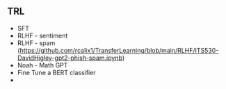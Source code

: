 ## TRL 

* SFT
* RLHF - sentiment
* RLHF - spam (https://github.com/rcalix1/TransferLearning/blob/main/RLHF/ITS530-DavidHigley-gpt2-phish-spam.ipynb)
* Noah - Math GPT
* Fine Tune a BERT classifier
* 
